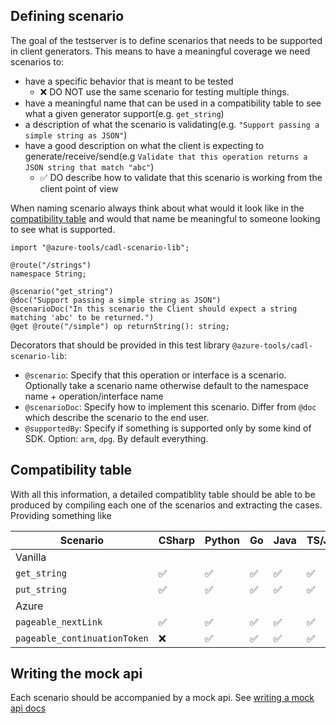 ## Defining scenario

The goal of the testserver is to define scenarios that needs to be supported in client generators. This means to have a meaningful coverage we need scenarios to:

- have a specific behavior that is meant to be tested
  - ❌ DO NOT use the same scenario for testing multiple things.
- have a meaningful name that can be used in a compatibility table to see what a given generator support(e.g. `get_string`)
- a description of what the scenario is validating(e.g. `"Support passing a simple string as JSON"`)
- have a good description on what the client is expecting to generate/receive/send(e.g `Validate that this operation returns a JSON string that match "abc"`)
  - ✅ DO describe how to validate that this scenario is working from the client point of view

When naming scenario always think about what would it look like in the [compatibility table](#compatibility-table) and would that name be meaningful to someone looking to see what is supported.

```cadl
import "@azure-tools/cadl-scenario-lib";

@route("/strings")
namespace String;

@scenario("get_string")
@doc("Support passing a simple string as JSON")
@scenarioDoc("In this scenario the Client should expect a string matching 'abc' to be returned.")
@get @route("/simple") op returnString(): string;
```

Decorators that should be provided in this test library `@azure-tools/cadl-scenario-lib`:

- `@scenario`: Specify that this operation or interface is a scenario. Optionally take a scenario name otherwise default to the namespace name + operation/interface name
- `@scenarioDoc`: Specify how to implement this scenario. Differ from `@doc` which describe the scenario to the end user.
- `@supportedBy`: Specify if something is supported only by some kind of SDK. Option: `arm`, `dpg`. By default everything.

## Compatibility table

With all this information, a detailed compatiblity table should be able to be produced by compiling each one of the scenarios and extracting the cases. Providing something like

| Scenario                     | CSharp | Python | Go  | Java | TS/JS |
| ---------------------------- | ------ | ------ | --- | ---- | ----- |
| Vanilla                      |
| `get_string`                 | ✅     | ✅     | ✅  | ✅   | ✅    |
| `put_string`                 | ✅     | ✅     | ✅  | ✅   | ✅    |
| Azure                        |
| `pageable_nextLink`          | ✅     | ✅     | ✅  | ✅   | ✅    |
| `pageable_continuationToken` | ❌     | ✅     | ✅  | ✅   | ✅    |

## Writing the mock api

Each scenario should be accompanied by a mock api. See [writing a mock api docs](./writing-mock-apis.md)
